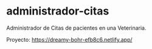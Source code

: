 # administrador-citas
Administrador de Citas de pacientes en una Veterinaria.

Proyecto: https://dreamy-bohr-efb8c6.netlify.app/
